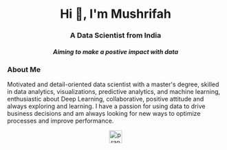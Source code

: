 <!-- ### Hi there 👋 -->

<!--
**Mushrifah/mushrifah** is a ✨ _special_ ✨ repository because its `README.md` (this file) appears on your GitHub profile.

Here are some ideas to get you started:

- 🔭 I’m currently working on ...
- 🌱 I’m currently learning ...
- 👯 I’m looking to collaborate on ...
- 🤔 I’m looking for help with ...
- 💬 Ask me about ...
- 📫 How to reach me: ...
- 😄 Pronouns: ...
- ⚡ Fun fact: ...
-->

<h1 align="center">Hi 👋, I'm Mushrifah</h1>
<h3 align="center">A Data Scientist from India</h3>
<h5 align="center"> Aiming to make a postive impact with data</h5>

### About Me
Motivated and detail-oriented data scientist with a master's degree, skilled in data analytics, visualizations, predictive analytics, and machine learning, enthusiastic about Deep Learning, collaborative, positive attitude and always exploring and learning. I have a passion for using data to drive business decisions and am always looking for new ways to optimize processes and improve performance. 

<p align="center">
  <a href="https://www.linkedin.com/in/mushrifah-hasan" target="blank" style="margin:15px"><img align="center" src="https://cdn.jsdelivr.net/npm/simple-icons@3.0.1/icons/linkedin.svg" alt="praneet9" height="30" width="30" /></a>
  </p>
